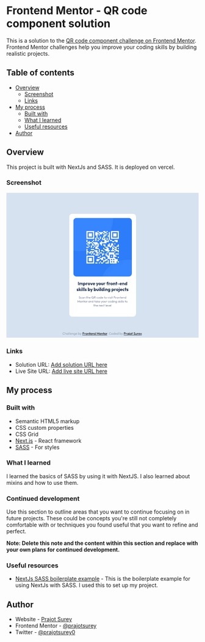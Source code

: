 # Frontend Mentor - QR code component solution

This is a solution to the [QR code component challenge on Frontend Mentor](https://www.frontendmentor.io/challenges/qr-code-component-iux_sIO_H). Frontend Mentor challenges help you improve your coding skills by building realistic projects. 

## Table of contents

- [Overview](#overview)
  - [Screenshot](#screenshot)
  - [Links](#links)
- [My process](#my-process)
  - [Built with](#built-with)
  - [What I learned](#what-i-learned)
  - [Useful resources](#useful-resources)
- [Author](#author)

## Overview

This project is built with NextJs and SASS. It is deployed on vercel.

### Screenshot

![](./screenshot.png)

### Links

- Solution URL: [Add solution URL here](https://your-solution-url.com)
- Live Site URL: [Add live site URL here](https://your-live-site-url.com)

## My process

### Built with

- Semantic HTML5 markup
- CSS custom properties
- CSS Grid
- [Next.js](https://nextjs.org/) - React framework
- [SASS](https://styled-components.com/) - For styles

### What I learned

I learned the basics of SASS by using it with NextJS. I also learned about mixins and how to use them.

### Continued development

Use this section to outline areas that you want to continue focusing on in future projects. These could be concepts you're still not completely comfortable with or techniques you found useful that you want to refine and perfect.

**Note: Delete this note and the content within this section and replace with your own plans for continued development.**

### Useful resources

- [NextJs SASS boilerplate example](https://github.com/vercel/next.js/tree/canary/examples/with-next-sass) - This is the boilerplate example for using NextJs with SASS. I used this to set up my project.

## Author

- Website - [Prajot Surey](https://www.prajot.dev)
- Frontend Mentor - [@prajotsurey](https://www.frontendmentor.io/profile/prajotsurey)
- Twitter - [@prajotsurey0](https://www.twitter.com/prajotsurey0)


